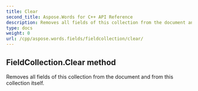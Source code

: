 ```yaml
---
title: Clear
second_title: Aspose.Words for C++ API Reference
description: Removes all fields of this collection from the document and from this collection itself. 
type: docs
weight: 0
url: /cpp/aspose.words.fields/fieldcollection/clear/
---
```

## FieldCollection.Clear method


Removes all fields of this collection from the document and from this collection itself.

